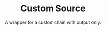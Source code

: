 ---
layout: unit
title: Custom Source
subtitle: A wrapper for a custom chain with output only.
parent: Builtin Units
grand_parent: ER-301
---